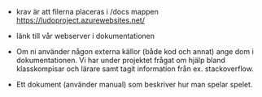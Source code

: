 - krav är att filerna placeras i /docs mappen
https://ludoproject.azurewebsites.net/
- länk till vår webserver i dokumentationen

- Om ni använder någon externa källor (både kod och annat) ange dom i dokumentationen.
Vi har under projektet frågat om hjälp bland klasskompisar och lärare samt tagit information från ex. stackoverflow.

- Ett dokument (använder manual) som beskriver hur man spelar spelet.






